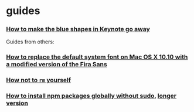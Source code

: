 # guides


### [How to make the blue shapes in Keynote go away](https://github.com/filtercake/guides/blob/master/how-to-make-the-blue-shapes-in-keynote-go-away.md)


Guides from others:

### [How to replace the default system font on Mac OS X 10.10 with a modified version of the Fira Sans](https://github.com/jenskutilek/FiraSystemFontReplacement)

### [How not to `rm` yourself](https://github.com/sindresorhus/guides/blob/master/how-not-to-rm-yourself.md)

### [How to install npm packages globally without sudo](http://stackoverflow.com/questions/19352976/npm-modules-wont-install-globally-without-sudo/21712034#21712034), [longer version](https://github.com/sindresorhus/guides/blob/master/npm-global-without-sudo.md)
